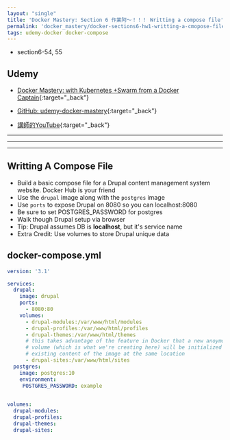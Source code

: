 ```yaml
---
layout: "single"
title: 'Docker Mastery: Section 6 作業阿～！！！ Writting a compose file'
permalink: 'docker_mastery/docker-sections6-hw1-writting-a-cmopose-file'
tags: udemy-docker docker-compose
---
```


- section6-54, 55

## Udemy

- [Docker Mastery: with Kubernetes +Swarm from a Docker Captain](https://www.udemy.com/course/docker-mastery/){:target="_back"}

- [GitHub: udemy-docker-mastery](https://github.com/BretFisher/udemy-docker-mastery){:target="_back"}

- [講師的YouTube](https://www.youtube.com/channel/UC0NErq0RhP51iXx64ZmyVfg){:target="_back"}

---
---
---

## Writting A Compose File

- Build a basic compose file for a Drupal content management system website. Docker Hub is your friend
- Use the `drupal` image along with the `postgres` image
- Use `ports` to expose Drupal on 8080 so you can localhost:8080
- Be sure to set POSTGRES_PASSWORD for postgres
- Walk though Drupal setup via browser
- Tip: Drupal assumes DB is __localhost__, but it's service name
- Extra Credit: Use volumes to store Drupal unique data


## docker-compose.yml

~~~yml
version: '3.1'

services:
  drupal:
    image: drupal
    ports:
      - 8080:80
    volumes: 
      - drupal-modules:/var/www/html/modules
      - drupal-profiles:/var/www/html/profiles
      - drupal-themes:/var/www/html/themes
      # this takes advantage of the feature in Docker that a new anoymous
      # volume (which is what we're creating here) will be initialized with the 
      # existing content of the image at the same location
      - drupal-sites:/var/www/html/sites
  postgres:
    image: postgres:10
    environment:
     POSTGRES_PASSWORD: example
    

volumes:
  drupal-modules:
  drupal-profiles:
  drupal-themes:
  drupal-sites:
~~~

